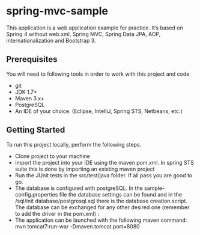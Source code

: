 spring-mvc-sample
============

This application is a web application example for practice.  It’s based on Spring 4 without web.xml, Spring MVC, Spring Data JPA, AOP, internationalization and Bootstrap 3.

Prerequisites
-------------
You will need to following tools in order to work with this project and code

* git 
* JDK 1.7+ 
* Maven 3.x+ 
* PostgreSQL
* An IDE of your choice.  (Eclipse, IntelliJ, Spring STS, Netbeans, etc.)

Getting Started
---------------
To run this project locally, perform the following steps.

* Clone project to your machine
* Import the project into your IDE using the maven pom.xml.  In spring STS suite this is done by importing an existing maven project
* Run the JUnit tests in the src/test/java folder.  If all pass you are good to go.
* The database is configured with postgreSQL. In the sample-config.properties file the database settings can be found  and in the /sql/init database/postgresql.sql there is the database creation script. The database can be exchanged for any other desired one (remember to add the driver in the pom.xml) :
* The application can be launched with the following maven command: mvn tomcat7:run-war -Dmaven.tomcat.port=8080

